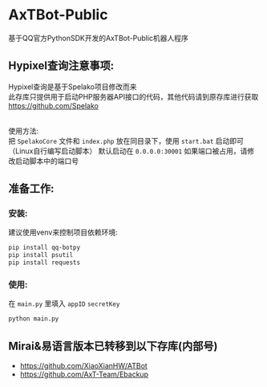 # AxTBot-Public
基于QQ官方PythonSDK开发的AxTBot-Public机器人程序

## Hypixel查询注意事项:
Hypixel查询是基于Spelako项目修改而来<br>
此存库只提供用于启动PHP服务器API接口的代码，其他代码请到原存库进行获取<br>
https://github.com/Spelako<br><br>

使用方法:<br>
把 ``SpelakoCore`` 文件和 ``index.php`` 放在同目录下，使用 ``start.bat`` 启动即可（Linux自行编写启动脚本）
默认启动在 ``0.0.0.0:30001`` 如果端口被占用，请修改启动脚本中的端口号<br>

## 准备工作:

### 安装:
建议使用venv来控制项目依赖环境:

```bash
pip install qq-botpy
pip install psutil
pip install requests
```

### 使用:
在 ``main.py`` 里填入 ``appID`` ``secretKey``

```bash
python main.py
```

## Mirai&易语言版本已转移到以下存库(内部号)
- https://github.com/XiaoXianHW/ATBot
- https://github.com/AxT-Team/Ebackup

